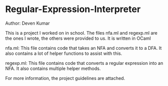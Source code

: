 # Regular-Expression-Interpreter

Author: Deven Kumar

This is a project I worked on in school. The files nfa.ml and regexp.ml are the ones I wrote, the others were provided to us. It is written in OCaml

nfa.ml:
This file contains code that takes an NFA and converts it to a DFA. It also contains a lot of helper functions to assist with this.

regexp.ml:
This file contains code that converts a regular expression into an NFA. It also contains multiple helper methods.

For more information, the project guidelines are attached.
